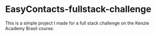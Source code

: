 # EasyContacts-fullstack-challenge
This is a simple project I made for a full stack challenge on the Kenzie Academy Brasil course.
